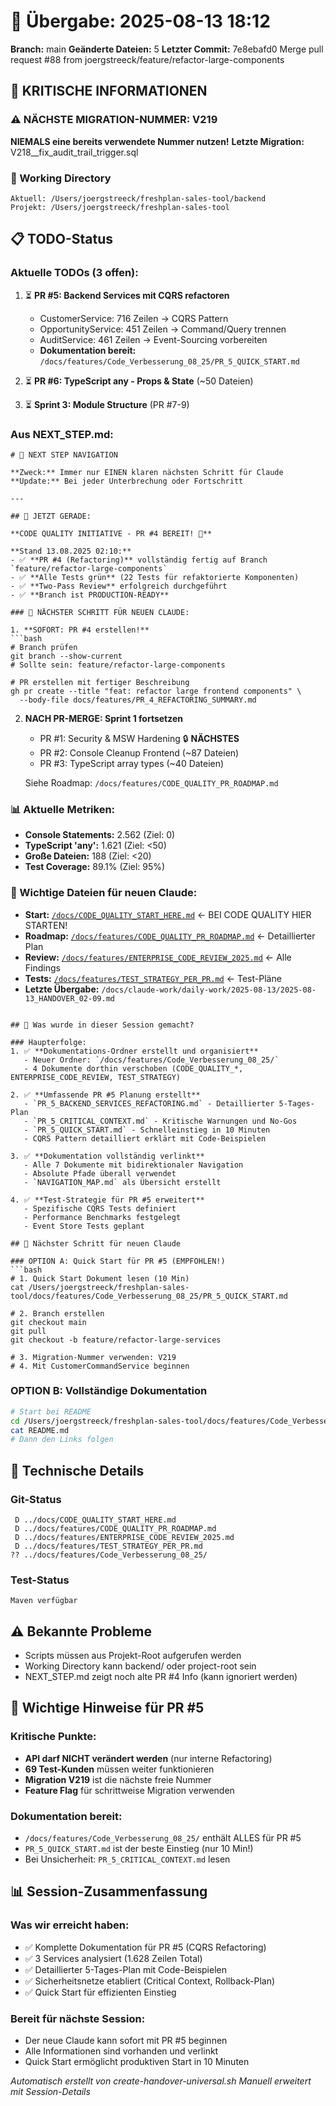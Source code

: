# 🤝 Übergabe: 2025-08-13 18:12
**Branch:** main
**Geänderte Dateien:** 5
**Letzter Commit:** 7e8ebafd0 Merge pull request #88 from joergstreeck/feature/refactor-large-components

## 🚨 KRITISCHE INFORMATIONEN

### ⚠️ NÄCHSTE MIGRATION-NUMMER: V219
**NIEMALS eine bereits verwendete Nummer nutzen!**
**Letzte Migration:** V218__fix_audit_trail_trigger.sql

### 📍 Working Directory
```
Aktuell: /Users/joergstreeck/freshplan-sales-tool/backend
Projekt: /Users/joergstreeck/freshplan-sales-tool
```

## 📋 TODO-Status

### Aktuelle TODOs (3 offen):
1. ⏳ **PR #5: Backend Services mit CQRS refactoren**
   - CustomerService: 716 Zeilen → CQRS Pattern
   - OpportunityService: 451 Zeilen → Command/Query trennen
   - AuditService: 461 Zeilen → Event-Sourcing vorbereiten
   - **Dokumentation bereit:** `/docs/features/Code_Verbesserung_08_25/PR_5_QUICK_START.md`

2. ⏳ **PR #6: TypeScript any - Props & State** (~50 Dateien)

3. ⏳ **Sprint 3: Module Structure** (PR #7-9)

### Aus NEXT_STEP.md:
```
# 🧭 NEXT STEP NAVIGATION

**Zweck:** Immer nur EINEN klaren nächsten Schritt für Claude
**Update:** Bei jeder Unterbrechung oder Fortschritt

---

## 🎯 JETZT GERADE:

**CODE QUALITY INITIATIVE - PR #4 BEREIT! 🚀**

**Stand 13.08.2025 02:10:**
- ✅ **PR #4 (Refactoring)** vollständig fertig auf Branch `feature/refactor-large-components`
- ✅ **Alle Tests grün** (22 Tests für refaktorierte Komponenten)
- ✅ **Two-Pass Review** erfolgreich durchgeführt
- ✅ **Branch ist PRODUCTION-READY**

### 🚨 NÄCHSTER SCHRITT FÜR NEUEN CLAUDE:

1. **SOFORT: PR #4 erstellen!**
```bash
# Branch prüfen
git branch --show-current
# Sollte sein: feature/refactor-large-components

# PR erstellen mit fertiger Beschreibung
gh pr create --title "feat: refactor large frontend components" \
  --body-file docs/features/PR_4_REFACTORING_SUMMARY.md
```

2. **NACH PR-MERGE: Sprint 1 fortsetzen**
   - PR #1: Security & MSW Hardening 🔒 **NÄCHSTES**
   - PR #2: Console Cleanup Frontend (~87 Dateien)
   - PR #3: TypeScript array types (~40 Dateien)
   
   Siehe Roadmap: `/docs/features/CODE_QUALITY_PR_ROADMAP.md`

### 📊 Aktuelle Metriken:
- **Console Statements:** 2.562 (Ziel: 0)
- **TypeScript 'any':** 1.621 (Ziel: <50)
- **Große Dateien:** 188 (Ziel: <20)
- **Test Coverage:** 89.1% (Ziel: 95%)

### 📍 Wichtige Dateien für neuen Claude:
- **Start:** [`/docs/CODE_QUALITY_START_HERE.md`](/docs/CODE_QUALITY_START_HERE.md) ← BEI CODE QUALITY HIER STARTEN!
- **Roadmap:** [`/docs/features/CODE_QUALITY_PR_ROADMAP.md`](/docs/features/CODE_QUALITY_PR_ROADMAP.md) ← Detaillierter Plan
- **Review:** [`/docs/features/ENTERPRISE_CODE_REVIEW_2025.md`](/docs/features/ENTERPRISE_CODE_REVIEW_2025.md) ← Alle Findings
- **Tests:** [`/docs/features/TEST_STRATEGY_PER_PR.md`](/docs/features/TEST_STRATEGY_PER_PR.md) ← Test-Pläne
- **Letzte Übergabe:** `/docs/claude-work/daily-work/2025-08-13/2025-08-13_HANDOVER_02-09.md`
```

## 🎯 Was wurde in dieser Session gemacht?

### Haupterfolge:
1. ✅ **Dokumentations-Ordner erstellt und organisiert**
   - Neuer Ordner: `/docs/features/Code_Verbesserung_08_25/`
   - 4 Dokumente dorthin verschoben (CODE_QUALITY_*, ENTERPRISE_CODE_REVIEW, TEST_STRATEGY)
   
2. ✅ **Umfassende PR #5 Planung erstellt**
   - `PR_5_BACKEND_SERVICES_REFACTORING.md` - Detaillierter 5-Tages-Plan
   - `PR_5_CRITICAL_CONTEXT.md` - Kritische Warnungen und No-Gos
   - `PR_5_QUICK_START.md` - Schnelleinstieg in 10 Minuten
   - CQRS Pattern detailliert erklärt mit Code-Beispielen

3. ✅ **Dokumentation vollständig verlinkt**
   - Alle 7 Dokumente mit bidirektionaler Navigation
   - Absolute Pfade überall verwendet
   - `NAVIGATION_MAP.md` als Übersicht erstellt

4. ✅ **Test-Strategie für PR #5 erweitert**
   - Spezifische CQRS Tests definiert
   - Performance Benchmarks festgelegt
   - Event Store Tests geplant

## 🎯 Nächster Schritt für neuen Claude

### OPTION A: Quick Start für PR #5 (EMPFOHLEN!)
```bash
# 1. Quick Start Dokument lesen (10 Min)
cat /Users/joergstreeck/freshplan-sales-tool/docs/features/Code_Verbesserung_08_25/PR_5_QUICK_START.md

# 2. Branch erstellen
git checkout main
git pull
git checkout -b feature/refactor-large-services

# 3. Migration-Nummer verwenden: V219
# 4. Mit CustomerCommandService beginnen
```

### OPTION B: Vollständige Dokumentation
```bash
# Start bei README
cd /Users/joergstreeck/freshplan-sales-tool/docs/features/Code_Verbesserung_08_25/
cat README.md
# Dann den Links folgen
```

## 🔧 Technische Details

### Git-Status
```
 D ../docs/CODE_QUALITY_START_HERE.md
 D ../docs/features/CODE_QUALITY_PR_ROADMAP.md
 D ../docs/features/ENTERPRISE_CODE_REVIEW_2025.md
 D ../docs/features/TEST_STRATEGY_PER_PR.md
?? ../docs/features/Code_Verbesserung_08_25/
```

### Test-Status
```
Maven verfügbar
```

## ⚠️ Bekannte Probleme

- Scripts müssen aus Projekt-Root aufgerufen werden
- Working Directory kann backend/ oder project-root sein
- NEXT_STEP.md zeigt noch alte PR #4 Info (kann ignoriert werden)

## 📝 Wichtige Hinweise für PR #5

### Kritische Punkte:
- **API darf NICHT verändert werden** (nur interne Refactoring)
- **69 Test-Kunden** müssen weiter funktionieren
- **Migration V219** ist die nächste freie Nummer
- **Feature Flag** für schrittweise Migration verwenden

### Dokumentation bereit:
- `/docs/features/Code_Verbesserung_08_25/` enthält ALLES für PR #5
- `PR_5_QUICK_START.md` ist der beste Einstieg (nur 10 Min!)
- Bei Unsicherheit: `PR_5_CRITICAL_CONTEXT.md` lesen

## 📊 Session-Zusammenfassung

### Was wir erreicht haben:
- ✅ Komplette Dokumentation für PR #5 (CQRS Refactoring)
- ✅ 3 Services analysiert (1.628 Zeilen Total)
- ✅ Detaillierter 5-Tages-Plan mit Code-Beispielen
- ✅ Sicherheitsnetze etabliert (Critical Context, Rollback-Plan)
- ✅ Quick Start für effizienten Einstieg

### Bereit für nächste Session:
- Der neue Claude kann sofort mit PR #5 beginnen
- Alle Informationen sind vorhanden und verlinkt
- Quick Start ermöglicht produktiven Start in 10 Minuten

_Automatisch erstellt von create-handover-universal.sh_
_Manuell erweitert mit Session-Details_
